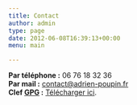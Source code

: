 ```yaml
---
title: Contact
author: admin
type: page
date: 2012-06-08T16:39:13+00:00
menu: main

---
```


**Par téléphone :** 06 76 18 32 36  
**Par mail :** [contact@adrien-poupin.fr](mailto:contact@adrien-poupin.fr "Envoyer un email à Adrien Poupin")  
**Clef [GPG](http://gnupg.org/) :** [Télécharger ici](http://www.adrien-poupin.fr/clef-gpg-adrien-poupin.txt).
